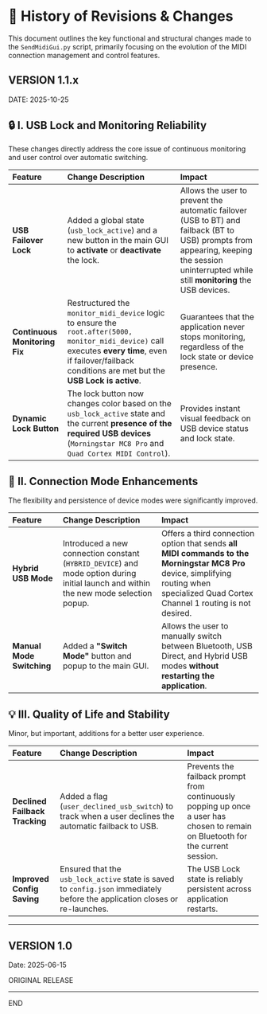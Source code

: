 # 🔄 History of Revisions & Changes

This document outlines the key functional and structural changes made to the `SendMidiGui.py` script, primarily focusing on the evolution of the MIDI connection management and control features.

## VERSION 1.1.x
DATE: 2025-10-25

## 🔒 I. USB Lock and Monitoring Reliability

These changes directly address the core issue of continuous monitoring and user control over automatic switching.

| Feature | Change Description | Impact |
| :--- | :--- | :--- |
| **USB Failover Lock** | Added a global state (`usb_lock_active`) and a new button in the main GUI to **activate** or **deactivate** the lock. | Allows the user to prevent the automatic failover (USB to BT) and failback (BT to USB) prompts from appearing, keeping the session uninterrupted while still **monitoring** the USB devices. |
| **Continuous Monitoring Fix** | Restructured the `monitor_midi_device` logic to ensure the `root.after(5000, monitor_midi_device)` call executes **every time**, even if failover/failback conditions are met but the **USB Lock is active**. | Guarantees that the application never stops monitoring, regardless of the lock state or device presence. |
| **Dynamic Lock Button** | The lock button now changes color based on the `usb_lock_active` state and the current **presence of the required USB devices** (`Morningstar MC8 Pro` and `Quad Cortex MIDI Control`). | Provides instant visual feedback on USB device status and lock state. |

## 🔌 II. Connection Mode Enhancements

The flexibility and persistence of device modes were significantly improved.

| Feature | Change Description | Impact |
| :--- | :--- | :--- |
| **Hybrid USB Mode** | Introduced a new connection constant (`HYBRID_DEVICE`) and mode option during initial launch and within the new mode selection popup. | Offers a third connection option that sends **all MIDI commands to the Morningstar MC8 Pro** device, simplifying routing when specialized Quad Cortex Channel 1 routing is not desired. |
| **Manual Mode Switching** | Added a **"Switch Mode"** button and popup to the main GUI. | Allows the user to manually switch between Bluetooth, USB Direct, and Hybrid USB modes **without restarting the application**. |

## 💡 III. Quality of Life and Stability

Minor, but important, additions for a better user experience.

| Feature | Change Description | Impact |
| :--- | :--- | :--- |
| **Declined Failback Tracking** | Added a flag (`user_declined_usb_switch`) to track when a user declines the automatic failback to USB. | Prevents the failback prompt from continuously popping up once a user has chosen to remain on Bluetooth for the current session. |
| **Improved Config Saving** | Ensured that the `usb_lock_active` state is saved to `config.json` immediately before the application closes or re-launches. | The USB Lock state is reliably persistent across application restarts. |

---

## VERSION 1.0
Date: 2025-06-15

ORIGINAL RELEASE

---

END
